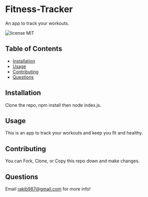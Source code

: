 # Fitness-Tracker
An app to track your workouts.

![license MIT](https://img.shields.io/badge/license-MIT-blue.svg)

<!-- ![Screenshot of Application](https://raw.githubusercontent.com/strawhat19/SQL-Employee-Tracker/main/assets/screenshot.JPG) -->

## **Table of Contents**
* [Installation](#installation)
* [Usage](#usage)
* [Contributing](#contributing)
* [Questions](#questions)

## Installation
Clone the repo, npm install then node index.js.

## Usage
This is an app to track your workouts and keep you fit and healthy.

## Contributing
You can Fork, Clone, or Copy this repo down and make changes.

## Questions
Email rakib987@gmail.com for more info!